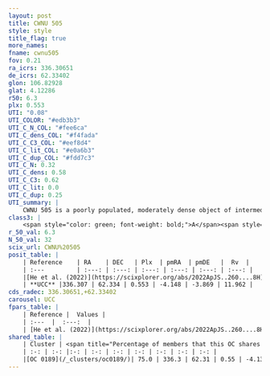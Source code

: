 ```yaml
---
layout: post
title: CWNU 505
style: style
title_flag: true
more_names: 
fname: cwnu505
fov: 0.21
ra_icrs: 336.30651
de_icrs: 62.33402
glon: 106.82928
glat: 4.12286
r50: 6.3
plx: 0.553
UTI: "0.08"
UTI_COLOR: "#edb3b3"
UTI_C_N_COL: "#fee6ca"
UTI_C_dens_COL: "#f4fada"
UTI_C_C3_COL: "#eef8d4"
UTI_C_lit_COL: "#e0a6b3"
UTI_C_dup_COL: "#fdd7c3"
UTI_C_N: 0.32
UTI_C_dens: 0.58
UTI_C_C3: 0.62
UTI_C_lit: 0.0
UTI_C_dup: 0.25
UTI_summary: |
    CWNU 505 is a poorly populated, moderately dense object of intermediate C3 quality. It was recently reported in the literature.<br><br><span style="color: #99180f; font-weight: bold;">Warning: </span>This is possibly a duplicated object, which shares a significant percentage of members with at least one previously reported entry.
class3: |
    <span style="color: green; font-weight: bold;">A</span><span style="color: red; font-weight: bold;">C</span>
r_50_val: 6.3
N_50_val: 32
scix_url: CWNU%20505
posit_table: |
    | Reference    | RA    | DEC   | Plx  | pmRA  | pmDE   |  Rv  |
    | :---         | :---: | :---: | :---: | :---: | :---: | :---: |
    |[He et al. (2022)](https://scixplorer.org/abs/2022ApJS..260....8H) | 336.268 | 62.323 | 0.56 | -4.15 | -3.88 | -- |
    | **UCC** |336.307 | 62.334 | 0.553 | -4.148 | -3.869 | 11.962 | 
cds_radec: 336.30651,+62.33402
carousel: UCC
fpars_table: |
    | Reference |  Values |
    | :---  |  :---:  |
    | [He et al. (2022)](https://scixplorer.org/abs/2022ApJS..260....8H) | `AG=2.9, m-M=10.7, logAge=8.8, Z=0.012` |
shared_table: |
    | Cluster | <span title="Percentage of members that this OC shares with the ones listed">%</span>   | RA   | DEC   | Plx   | pmRA  | pmDE  | Rv | UTI |
    | :-: | :-: |:-: | :-: | :-: | :-: | :-: | :-: | :-: |
    |[OC 0189](/_clusters/oc0189/)| 75.0 | 336.3 | 62.31 | 0.55 | -4.13 | -3.88 | -- |0.42 |
---
```

